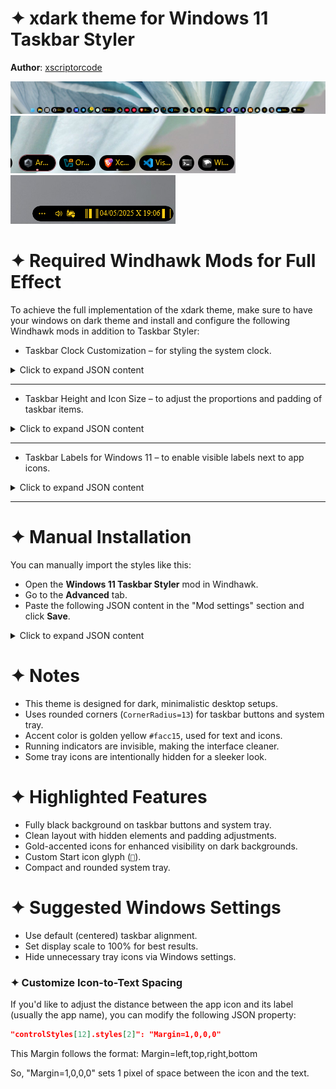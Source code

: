 # ✦ xdark theme for Windows 11 Taskbar Styler

**Author**: [xscriptorcode](https://github.com/xscriptorcode)

![Demonstration](screenshot.png)
![Demonstration](screenshotfocustaskbar.png) ![Demonstration](screenshotclock.png)

# ✦ Required Windhawk Mods for Full Effect
To achieve the full implementation of the xdark theme, make sure to have your windows on dark theme and install and configure the following Windhawk mods in addition to Taskbar Styler:

- Taskbar Clock Customization – for styling the system clock.

<details>
<summary>Click to expand JSON content</summary>

```json
{
  "ShowSeconds": 1,
  "TimeFormat": "HH':'mm",
  "DateFormat": "dd'/'MM'/'yyyy",
  "WeekdayFormat": "",
  "TopLine": "",
  "MiddleLine": "",
  "BottomLine": "║▌║%date% X %time% ▌│",
  "TooltipLine": "%web1_full%",
  "Width": 180,
  "Height": 60,
  "TextSpacing": 0,
  "TimeStyle.Visible": 1,
  "TimeStyle.TextColor": "#facc15",
  "TimeStyle.TextAlignment": "Center",
  "TimeStyle.FontSize": 12,
  "TimeStyle.FontFamily": "JetBrainsMono NF",
  "TimeStyle.FontWeight": "ExtraLight",
  "TimeStyle.FontStyle": "",
  "TimeStyle.FontStretch": "",
  "TimeStyle.CharacterSpacing": 0,
  "DateStyle.TextColor": "#facc15",
  "DateStyle.TextAlignment": "Center",
  "DateStyle.FontSize": 12,
  "DateStyle.FontFamily": "Times New Roman",
  "DateStyle.FontWeight": "Light",
  "DateStyle.FontStyle": "Normal",
  "DateStyle.FontStretch": "SemiCondensed",
  "DateStyle.CharacterSpacing": 1,
  "oldTaskbarOnWin11": 0,
  "MaxWidth": 0,
  "TimeStyle.Hidden": 1,
  "DateStyle.Hidden": 0
}

```

</details>

---

- Taskbar Height and Icon Size – to adjust the proportions and padding of taskbar items.

<details>
<summary>Click to expand JSON content</summary>

```json

{
  "IconSize": 15,
  "TaskbarHeight": 35,
  "TaskbarButtonWidth": 30
}

```

</details>

---

- Taskbar Labels for Windows 11 – to enable visible labels next to app icons.

<details>
<summary>Click to expand JSON content</summary>

```json

{
  "taskbarItemWidth": 60,
  "minimumTaskbarItemWidth": 50,
  "maximumTaskbarItemWidth": 120,
  "runningIndicatorStyle": "centerFixed",
  "progressIndicatorStyle": "sameAsRunningIndicatorStyle",
  "fontSize": 12,
  "leftAndRightPaddingSize": 8,
  "spaceBetweenIconAndLabel": 8,
  "labelForSingleItem": "%name%",
  "labelForMultipleItems": "[%amount%] %name%",
  "mode": "labelsWithCombining",
  "excludedPrograms[0]": "excluded1.exe",
  "alwaysShowThumbnailLabels": 0,
  "fontFamily": "",
  "runningIndicatorHeight": 0,
  "runningIndicatorVerticalOffset": 0
}

```

</details>

---

# ✦ Manual Installation

You can manually import the styles like this:

* Open the **Windows 11 Taskbar Styler** mod in Windhawk.
* Go to the **Advanced** tab.
* Paste the following JSON content in the "Mod settings" section and click **Save**.

<details>
<summary>Click to expand JSON content</summary>

```json

{
  "controlStyles[0].target": "Taskbar.TaskListButton",
  "controlStyles[0].styles[0]": "CornerRadius=13",
  "controlStyles[0].styles[1]": "Padding=6,0,6,0",
  "controlStyles[0].styles[2]": "HorizontalContentAlignment=Left",
  "resourceVariables[0].variableKey": "",
  "resourceVariables[0].value": "",
  "controlStyles[1].target": "SystemTray.TextIconContent > Grid#ContainerGrid > SystemTray.AdaptiveTextBlock#Base > TextBlock#InnerTextBlock",
  "controlStyles[1].styles[0]": "FontSize=16",
  "controlStyles[1].styles[1]": "Foreground=#facc15",
  "controlStyles[2].target": "SystemTray.NotifyIconView#NotifyItemIcon",
  "controlStyles[2].styles[0]": "MinWidth=25",
  "controlStyles[3].target": "SystemTray.OmniButton#ControlCenterButton > Grid > ContentPresenter > ItemsPresenter > StackPanel > ContentPresenter[1] > SystemTray.IconView > Grid > Grid",
  "controlStyles[3].styles[0]": "Visibility=Collapsed",
  "controlStyles[4].target": "SystemTray.TextIconContent > Grid#ContainerGrid",
  "controlStyles[4].styles[0]": "Padding=2",
  "controlStyles[5].target": "SystemTray.ChevronIconView",
  "controlStyles[5].styles[0]": "MinWidth=27",
  "controlStyles[6].target": "SystemTray.OmniButton#NotificationCenterButton > Grid > ContentPresenter > ItemsPresenter > StackPanel > ContentPresenter > SystemTray.IconView#SystemTrayIcon > Grid > Grid > SystemTray.TextIconContent",
  "controlStyles[6].styles[0]": "Visibility=Collapsed",
  "controlStyles[7].target": "Taskbar.TaskListLabeledButtonPanel > Border#BackgroundElement",
  "controlStyles[7].styles[0]": "Background=#000000",
  "controlStyles[7].styles[1]": "CornerRadius=13",
  "controlStyles[8].target": "Grid#SystemTrayFrameGrid",
  "controlStyles[8].styles[0]": "Background=#000000",
  "controlStyles[8].styles[1]": "CornerRadius=13",
  "controlStyles[8].styles[2]": "Margin=0,5,4,5",
  "controlStyles[8].styles[3]": "Padding=2,0,-18,0",
  "controlStyles[9].target": "Taskbar.TaskListButton > Grid > Rectangle#RunningIndicator",
  "controlStyles[9].styles[0]": "Height=3",
  "controlStyles[9].styles[1]": "RadiusX=1.5",
  "controlStyles[9].styles[2]": "RadiusY=1.5",
  "controlStyles[9].styles[3]": "Fill@ActiveNormal=#facc15",
  "controlStyles[9].styles[4]": "VerticalAlignment=Bottom",
  "controlStyles[9].styles[5]": "Margin=16,0,16,4",
  "controlStyles[9].styles[6]": "StrokeThickness=0",
  "controlStyles[10].target": "SystemTray.ImageIconContent > Grid#ContainerGrid > Image",
  "controlStyles[10].styles[0]": "Width=13",
  "controlStyles[11].target": "SystemTray.TextIconContent > Grid#ContainerGrid > SystemTray.AdaptiveTextBlock#Base > TextBlock#InnerTextBlock",
  "controlStyles[11].styles[0]": "FontSize=13",
  "controlStyles[11].styles[1]": "Foreground=#facc15",
  "controlStyles[12].target": "TextBlock#LabelControl",
  "controlStyles[12].styles[0]": "FontFamily=Segoe UI Medium",
  "controlStyles[12].styles[1]": "Foreground=#facc15",
  "controlStyles[12].styles[2]": "Margin=1,0,0,0",
  "controlStyles[12].styles[3]": "VerticalAlignment=Center",
  "controlStyles[12].styles[4]": "TextWrapping=NoWrap",
  "controlStyles[13].target": "Taskbar.ExperienceToggleButton#LaunchListButton[AutomationProperties.AutomationId=StartButton]",
  "controlStyles[13].styles[0]": "Visibility=Visible",
  "controlStyles[14].target": "Windows.UI.Xaml.Controls.TextBlock#InnerTextBlock[Text=]",
  "controlStyles[14].styles[0]": "Text=",
  "controlStyles[14].styles[1]": "Foreground=#facc15",
  "controlStyles[15].target": "Rectangle#BackgroundFill",
  "controlStyles[15].styles[0]": "Fill=Transparent",
  "controlStyles[16].target": "Rectangle#BackgroundStroke",
  "controlStyles[16].styles[0]": "Fill=Transparent",
  "controlStyles[18].target": "SystemTray.TextIconContent > Grid#ContainerGrid > SystemTray.AdaptiveTextBlock#Base > TextBlock#InnerTextBlock",
  "controlStyles[18].styles[0]": "Foreground=#facc15"
}

```

</details>

# ✦ Notes

- This theme is designed for dark, minimalistic desktop setups.
- Uses rounded corners (`CornerRadius=13`) for taskbar buttons and system tray.
- Accent color is golden yellow `#facc15`, used for text and icons.
- Running indicators are invisible, making the interface cleaner.
- Some tray icons are intentionally hidden for a sleeker look.

# ✦ Highlighted Features

- Fully black background on taskbar buttons and system tray.
- Clean layout with hidden elements and padding adjustments.
- Gold-accented icons for enhanced visibility on dark backgrounds.
- Custom Start icon glyph (``).
- Compact and rounded system tray.

# ✦ Suggested Windows Settings

- Use default (centered) taskbar alignment.
- Set display scale to 100% for best results.
- Hide unnecessary tray icons via Windows settings.

### ✦ Customize Icon-to-Text Spacing

If you'd like to adjust the distance between the app icon and its label (usually the app name), you can modify the following JSON property:

```json
"controlStyles[12].styles[2]": "Margin=1,0,0,0"
```

This Margin follows the format:
Margin=left,top,right,bottom

So, "Margin=1,0,0,0" sets 1 pixel of space between the icon and the text.


